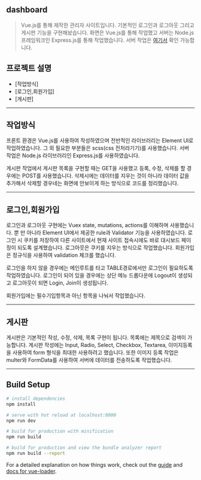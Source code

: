 ## dashboard

> Vue.js를 통해 제작한 관리자 사이트입니다.
기본적인 로그인과 로그아웃 그리고 게시판 기능을 구현해놨습니다.
화면은 Vue.js를 통해 작업했고 서버는 Node.js 프레임워크인 Express.js를 통해 작업했습니다.
서버 작업은 [여기서](https://github.com/heeyounggoo/vue-dashboard-node) 확인 가능합니다.

## 프로젝트 설명
* [작업방식]
* [로그인,회원가입]
* [게시판]

 * * * 

## 작업방식
프론트 환경은 Vue.js를 사용하여 작성하였으며 전반적인 라이브러리는 Element UI로 작업하였습니다. 그 외 필요한 부분들은 scss(css 전처라기기)를 사용했습니다. 서버 작업은 Node.js 라이브러리인 Express.js를 사용하였습니다. 

게시판 작업에서 게시판 목록을 구현할 때는 GET을 사용했고 등록, 수정, 삭제를 할 경우에는 POST를 사용했습니다. 삭제시에는 데이터를 지우는 것이 아니라 데이터 값을 추가해서 삭제할 경우네는 화면에 안보이게 하는 방식으로 코드를 정리했습니다.

* * *

## 로그인,회원가입
로그인과 로그아웃 구현에는 Vuex state, mutations, actions를 이해하며 사용했습니다. 뿐 만 아니라 Element UI에서 제공한 rule과 Validator 기능을 사용하였습니다. 로그인 시 쿠키를 저장하여 다른 사이트에서 현재 사이트 접속시에도 바로 대시보드 페이징이 되도록 설계했습니다. 로그아웃은 쿠키를 지우는 방식으로 작업했습니다. 회원가입은 정규식을 사용하여 validation 체크를 했습니다.

로그인을 하지 않을 경우에는 메인루트를 타고 TABLE경로에서만 로그인이 필요하도록 작업하였습니다.
로그인이 되어 있을 경우에는 상단 메뉴 드롭다운에 Logout이 생성되고 로그아웃이 되면 Login, Join이 생성됩니다.

회원가입에는 필수기입항목과 아닌 항목을 나눠서 작업했습니다. 

* * * 

## 게시판
게시판은 기본적인 작성, 수정, 삭제, 목록 구현이 됩니다. 목록에는 제목으로 검색이 가능합니다. 게시판 작성에는 Input, Radio, Select, Checkbox, Textarea, 이미지등록을 사용하여 form 형식을 최대한 사용하려고 했습니다. 또한 이미지 등록 작업은 multer와 FormData를 사용하여 서버에 데이터를 전송하도록 작업했습니다. 

* * * 


## Build Setup

``` bash
# install dependencies
npm install

# serve with hot reload at localhost:8080
npm run dev

# build for production with minification
npm run build

# build for production and view the bundle analyzer report
npm run build --report
```

For a detailed explanation on how things work, check out the [guide](http://vuejs-templates.github.io/webpack/) and [docs for vue-loader](http://vuejs.github.io/vue-loader).
